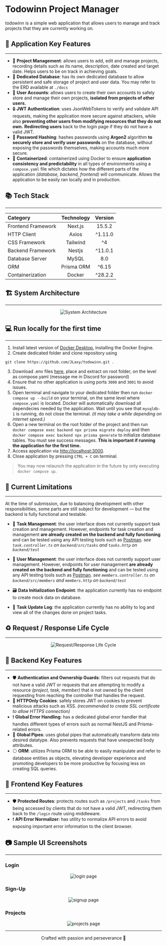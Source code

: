 # Todowinn Project Manager

todowinn is a simple web application that allows users to manage and track projects that they are currently working on.

## 📌 Application Key Features

---

- 🎯 **Project Management**: allows users to add, edit and manage projects, recording details such as its name, description, date created and target date. Helps users to be on track in achieving goals.
- 💾 **Dedicated Database**: has its own dedicated database to allow persistent and safe storage of project and user data. You may refer to the ERD available at `./docs`
- 👤 **User Accounts**: allows users to create their own accounts to safely store and manage their own projects, **isolated from projects of other users.**
- 🔒 **JWT Authentication**: uses JsonWebTokens to verify and validate API requests, making the application more secure against attackers, while also **preventing other users from modifying resources that they do not own.** **Redirecting users** back to the login page if they do not have a valid JWT.
- 🔑 **Password Hashing**: hashes passwords using **Argon2** algorithm **to securely store and verify user passwords** on the database, without exposing the passwords themselves, making accounts much more secure.
- 🫙 **Containerized**: containerized using Docker to ensure **application consistency and predictability** in all types of environments using a `compose.yaml` file which dictates how the different parts of the application _(database, backend, frontend)_ will communicate. Allows the application to be easily ran locally and in production.

## 📚 Tech Stack

---

<div align="center">

| Category           | Technology | Version |
| :----------------- | :--------: | :-----: |
| Frontend Framework |  Next.js   | 15.5.2  |
| HTTP Client        |   Axios    | ^1.11.0 |
| CSS Framework      |  Tailwind  |   ^4    |
| Backend Framework  |   Nestjs   | ^11.0.1 |
| Database Server    |   MySQL    |   8.0   |
| ORM                | Prisma ORM |  ^6.15  |
| Containerization   |   Docker   | ^28.2.2 |

</div>

## 🏗️ System Architecture

---

<div align="center">

![System Architecture](/docs/systemarchi.png)

</div>

## 💻 Run locally for the first time

---

1. Install latest version of [Docker Desktop](https://www.docker.com/get-started/), installing the Docker Engine.
2. Create dedicated folder and clone repository using

```git
git clone https://github.com/JLaxy/todowinn.git .
```

3. Download .env files [here](https://drive.google.com/file/d/1j77gIkkzGkyDYW8LjT-ltqkt10-Vsjqv/view?usp=sharing), place and extract on root folder, on the level as compose.yaml (message me in Discord for password)
4. Ensure that no other application is using ports `3000` and `3001` to avoid issues.
5. Open terminal and navigate to your dedicated folder then run `docker compose up --build` on your terminal, on the same level where `compose.yaml` is located. Docker will automatically download all dependecies needed by the application. Wait until you see that `mysqldb-1` is running, do not close the terminal. *(it may take a while depending on internet speed.)*
6. Open a new terminal on the root folder of the project and then run `docker compose exec backend npx prisma migrate deploy` and then `docker compose exec backend npx prisma generate` to initialize database tables. You must see success messages. **This is important if running the application for the first time.**
7. Access application via [http://localhost:3000](http://localhost:3000).
8. Close application by pressing `CTRL + C` on terminal.

>You may now relaunch the application in the future by only executing `docker compose up`.

## 🧩 Current Limitations

---

At the time of submission, due to balancing development with other responsibilities, some parts are still subject for development — but the backend is fully functional and testable.

- 📒 **Task Management**: the user interface does not currently support task creation and management. However, endpoints for task creation and management **are already created on the backend and fully functioning** and can be tested using any API testing tools such as [Postman](https://www.postman.com/downloads/). _see `task.controller.ts` on `backend/src/tasks` and `tasks.http` on `backend/test`_
- 👤 **User Management**: the user interface does not currently support user management. However, endpoints for user management **are already created on the backend and fully functioning** and can be tested using any API testing tools such as [Postman](https://www.postman.com/downloads/). _see `members.controller.ts` on `backend/src/members` and `members.http` on `backend/test`_

- 🗃️ **Data Initialization Endpoint**: the application currently has no endpoint to create mock data on database.

- 📜 **Task Update Log**: the application currently has no ability to log and view all of the changes done on project tasks.

## ♻️ Request / Response Life Cycle

---

<div align="center">

![Request/Response Life Cycle](docs/reqreslifecycle.png)

</div>

## 📌 Backend Key Features

---

- 🛡️ **Authentication and Ownership Guards**: filters out requests that do not have a valid JWT or requests that are attempting to modify a resource _(project, task, member)_ that is not owned by the client requesting from reaching the controller that handles the request.
- 🔑 **HTTPOnly Cookies**: safely stores JWT on cookies to prevent malicious attacks such as XSS. _(recommended to create SSL certificate to allow HTTPS connection)_
- ❗ **Global Error Handling**: has a dedicated global error handler that handles different types of errors such as normal NestJS and Prisma-related errors.
- 🪈 **Global Pipes**: uses global pipes that automatically transform data into desired datatype. Also prevents requests that have unexpected body attributes.
- ⚪ **ORM**: utilizes Prisma ORM to be able to easily manipulate and refer to database entities as objects, elevating developer experience and promoting developers to be more productive by focusing less on creating SQL queries.

## 📌 Frontend Key Features

---

- 🛡️ **Protected Routes**: protects routes such as `/projects` and `/tasks` from being accessed by clients that do not have a valid JWT, redirecting them back to the `/login` route using middleware.
- ❗ **API Error Normalizer**: has utility to normalize API errors to avoid exposing important error information to the client browser.

## 📷 Sample UI Screenshots

---

### Login

<div align="center">

![login page](docs/login.png)

</div>

### Sign-Up

<div align="center">

![signup page](docs/signup.png)

</div>

### Projects

<div align="center">

![projects page](docs/projects.png)

</div>

---

<div align="center">
Crafted with passion and perseverance 💙
</div>
